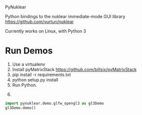 PyNuklear

Python bindings to the nuklear immediate-mode GUI library
https://github.com/vurtun/nuklear

Currently works on Linux, with Python 3


Run Demos
=========

1. Use a virtualenv
2. Install pyMatrixStack https://github.com/billsix/pyMatrixStack
3. pip install -r requirements.txt
4. python setup.py install
5. Run Python.
6)

```python
import pynuklear.demo.glfw_opengl3 as gl3Demo
gl3Demo.demo()
```